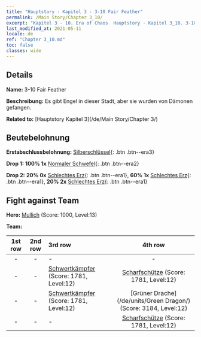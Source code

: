 ```yaml
---
title: "Hauptstory - Kapitel 3 - 3-10 Fair Feather"
permalink: /Main Story/Chapter 3_10/
excerpt: "Kapitel 3 - 10. Era of Chaos  Hauptstory - Kapitel 3_10. 3-10 Fair Feather"
last_modified_at: 2021-05-11
locale: de
ref: "Chapter 3_10.md"
toc: false
classes: wide
---
```


## Details

 **Name:** 3-10 Fair Feather

 **Beschreibung:** Es gibt Engel in dieser Stadt, aber sie wurden von Dämonen gefangen.

 **Related to:** [Hauptstory Kapitel 3](/de/Main Story/Chapter 3/)

## Beutebelohnung

 **Erstabschlussbelohnung:** [Silberschlüssel](/ItemsDE/con_693/){: .btn .btn--era3}

 **Drop 1:** **100% 1x** [Normaler Schwefel](/ItemsDE/mat_9/){: .btn .btn--era2}

 **Drop 2:** **20% 0x** [Schlechtes Erz](/ItemsDE/mat_1/){: .btn .btn--era1}, **60% 1x** [Schlechtes Erz](/ItemsDE/mat_1/){: .btn .btn--era1}, **20% 2x** [Schlechtes Erz](/ItemsDE/mat_1/){: .btn .btn--era1}


## Fight against Team
 **Hero:** [Mullich](/de/heroes/Mullich/) (Score: 1000, Level:13)

 **Team:**


  | 1st row | 2nd row | 3rd row | 4th row |
  |:----:|:----:|:----|:----:|
  | - | - | - | - |
  | - | - | [Schwertkämpfer](/de/units/Swordsman/) (Score: 1781, Level:12)  | [Scharfschütze](/de/units/Marksman/) (Score: 1781, Level:12)  |
  | - | - | [Schwertkämpfer](/de/units/Swordsman/) (Score: 1781, Level:12)  | [Grüner Drache](/de/units/Green Dragon/) (Score: 3184, Level:12)  |
  | - | - | - | [Scharfschütze](/de/units/Marksman/) (Score: 1781, Level:12)  |


